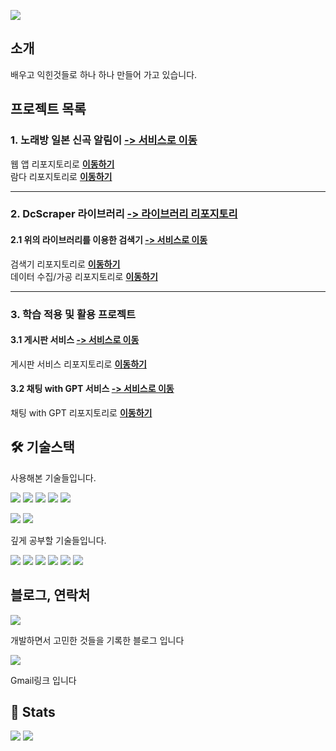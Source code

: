 ![](https://capsule-render.vercel.app/api?type=waving&color=91f48a&height=120&text=spiaminto's%20GitHub&animation=fadeIn&fontColor=4d4d4d&fontSize=50)

## 소개
배우고 익힌것들로 하나 하나 만들어 가고 있습니다.

## 프로젝트 목록
### 1. 노래방 일본 신곡 알림이 **[-> 서비스로 이동](https://jsongnoti.com)**   
웹 앱 리포지토리로 **[이동하기](https://github.com/spiaminto/JsongNoti-web)**   
람다 리포지토리로 **[이동하기](https://github.com/spiaminto/JsongNoti)**  

---
### 2. DcScraper 라이브러리 **[-> 라이브러리 리포지토리](https://github.com/spiaminto/DcScraper)**   
#### 2.1 위의 라이브러리를 이용한 검색기 **[-> 서비스로 이동](http://spia.ap-northeast-2.elasticbeanstalk.com/gitgallsearch)**     
검색기 리포지토리로 **[이동하기](https://github.com/spiaminto/GitGallSearch)**   
데이터 수집/가공 리포지토리로 **[이동하기](https://github.com/spiaminto/GitGallSearchBack)**

---
### 3. 학습 적용 및 활용 프로젝트
#### 3.1 게시판 서비스 **[-> 서비스로 이동](http://spia.ap-northeast-2.elasticbeanstalk.com/spiaboard/boards)**  
게시판 서비스 리포지토리로 **[이동하기](https://github.com/spiaminto/boardJpa)**  
#### 3.2 채팅 with GPT 서비스 **[-> 서비스로 이동](http://spia.ap-northeast-2.elasticbeanstalk.com/spiachat/lobby)**   
채팅 with GPT 리포지토리로 **[이동하기](https://github.com/spiaminto/spiaChat)**

## 🛠️ 기술스택
사용해본 기술들입니다.  
  
![](https://img.shields.io/badge/HTML-e34f26?style=flat-square&logo=HTML5&logoColor=white)
![](https://img.shields.io/badge/CSS-1592b6?style=flat-square&logo=CSS3&logoColor=white)
![](https://img.shields.io/badge/Bootstrap-795eb3?style=flat-square&logo=Bootstrap&logoColor=white)
![](https://img.shields.io/badge/Javascript-f7df1e?style=flat-square&logo=Javascript&logoColor=white)
![](https://img.shields.io/badge/Jquery-0769ad?style=flat-square&logo=Jquery&logoColor=white)  

![](https://img.shields.io/badge/ElasticBeanstalk-dd6d33?style=flat-square&logo=AmazonWebServices&logoColor=white) 
![](https://img.shields.io/badge/AWSLambda-ffba75?style=flat-square&logo=AWSLambda&logoColor=white) 

  
깊게 공부할 기술들입니다.  
  
![](https://img.shields.io/badge/Java-007396?style=flat-square&logo=Java&logoColor=white)
![](https://img.shields.io/badge/SpringBoot-6DB33F?style=flat-square&logo=Spring-Boot&logoColor=white) 
![](https://img.shields.io/badge/Thymeleaf-6D933F?style=flat-square&logo=Thymeleaf&logoColor=white) 
![](https://img.shields.io/badge/MySQL-4479A1?style=flat-square&logo=MySQL&logoColor=white) 
![](https://img.shields.io/badge/PostgreSQL-3776ab?style=flat-square&logo=PostgreSQL&logoColor=white)
![](https://img.shields.io/badge/AmazonAWS-FF7F00?style=flat-square&logo=AmazonWebServices&logoColor=white)

## 블로그, 연락처
[![](https://img.shields.io/badge/Tistory-000000?style=flat-square&logo=Tistory&logoColor=white&link=https://spiaminto.tistory.com/)](https://spiaminto.tistory.com/)
  
개발하면서 고민한 것들을 기록한 블로그 입니다

[![](https://img.shields.io/badge/Gmail-EA4335?style=flat-square&logo=Gmail&logoColor=white&link=mailto:spiaminto@gmail.com)](mailto:spiaminto@gmail.com)

Gmail링크 입니다

## 🏅 Stats

![](https://github-readme-stats.vercel.app/api?username=spiaminto&bg_color=180,00000000,00000000&title_color=4d4d4d&text_color=4d4d4d) 
![](https://github-readme-stats.vercel.app/api/top-langs/?username=spiaminto&layout=compact&bg_color=180,00000000,00000000&title_color=4d4d4d&text_color=4d4d4d)
